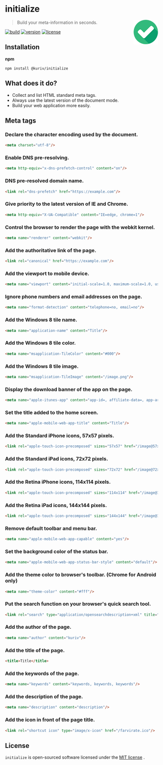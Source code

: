 # initialize

<a href="https://github.com/kuriv/initialize">
	<img src="initialize.png" width="80" height="80" align="right">
</a>

> Build your meta-information in seconds.

[![build][build-image]][build-url]
[![version][version-image]][version-url]
[![license][license-image]][license-url]

## Installation

**npm**

```
npm install @kuriv/initialize
```

## What does it do?

* Collect and list HTML standard meta tags.
* Always use the latest version of the document mode.
* Build your web application more easily.

## Meta tags

### Declare the character encoding used by the document.

```html
<meta charset="utf-8"/>
```

### Enable DNS pre-resolving.

```html
<meta http-equiv="x-dns-prefetch-control" content="on"/>
```

### DNS pre-resolved domain name.

```html
<link rel="dns-prefetch" href="https://example.com"/>
```

### Give priority to the latest version of IE and Chrome.

```html
<meta http-equiv="X-UA-Compatible" content="IE=edge, chrome=1"/>
```

### Control the browser to render the page with the webkit kernel.

```html
<meta name="renderer" content="webkit"/>
```

### Add the authoritative link of the page.

```html
<link rel="canonical" href="https://example.com"/>
```

### Add the viewport to mobile device.

```html
<meta name="viewport" content="initial-scale=1.0, maximum-scale=1.0, user-scalable=0"/>
```

### Ignore phone numbers and email addresses on the page.

```html
<meta name="format-detection" content="telephone=no, email=no"/>
```

### Add the Windows 8 tile name.

```html
<meta name="application-name" content="Title"/>
```

### Add the Windows 8 tile color.

```html
<meta name="msapplication-TileColor" content="#000"/>
```

### Add the Windows 8 tile image.

```html
<meta name="msapplication-TileImage" content="/image.png"/>
```

### Display the download banner of the app on the page.

```html
<meta name="apple-itunes-app" content="app-id=, affiliate-data=, app-argument="/>
```

### Set the title added to the home screen.

```html
<meta name="apple-mobile-web-app-title" content="Title"/>
```

### Add the Standard iPhone icons, 57x57 pixels.

```html
<link rel="apple-touch-icon-precomposed" sizes="57x57" href="/image@57x57.png"/>
```

### Add the Standard iPad icons, 72x72 pixels.

```html
<link rel="apple-touch-icon-precomposed" sizes="72x72" href="/image@72x72.png"/>
```

### Add the Retina iPhone icons, 114x114 pixels.

```html
<link rel="apple-touch-icon-precomposed" sizes="114x114" href="/image@114x114.png"/>
```

### Add the Retina iPad icons, 144x144 pixels.

```html
<link rel="apple-touch-icon-precomposed" sizes="144x144" href="/image@144x144.png"/>
```

### Remove default toolbar and menu bar.

```html
<meta name="apple-mobile-web-app-capable" content="yes"/>
```

### Set the background color of the status bar.

```html
<meta name="apple-mobile-web-app-status-bar-style" content="default"/>
```

### Add the theme color to browser's toolbar. (Chrome for Android only)

```html
<meta name="theme-color" content="#fff"/>
```

### Put the search function on your browser's quick search tool.

```html
<link rel="search" type="application/opensearchdescription+xml" title="title" href="/opensearch.xml"/>
```

### Add the author of the page.

```html
<meta name="author" content="kuriv"/>
```

### Add the title of the page.

```html
<title>Title</title>
```

### Add the keywords of the page.

```html
<meta name="keywords" content="keywords, keywords, keywords"/>
```

### Add the description of the page.

```html
<meta name="description" content="description"/>
```

### Add the icon in front of the page title.

```html
<link rel="shortcut icon" type="image/x-icon" href="/farvirate.ico"/>
```

## License

`initialize` is open-sourced software licensed under the [MIT license](https://opensource.org/licenses/MIT) .



[build-image]: https://img.shields.io/badge/build-passing-brightgreen   "build"
[build-url]: https://github.com/kuriv/initialize	"build"
[version-image]: https://img.shields.io/badge/version-v1.0.1-blue   "version"
[version-url]: https://github.com/kuriv/initialize	"version"
[license-image]: https://img.shields.io/badge/license-MIT-green "license"
[license-url]: https://opensource.org/licenses/MIT	"license"